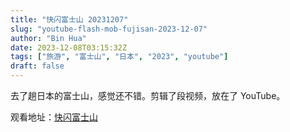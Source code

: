 ```yaml
---
title: "快闪富士山 20231207"
slug: "youtube-flash-mob-fujisan-2023-12-07"
author: "Bin Hua"
date: 2023-12-08T03:15:32Z
tags: ["旅游", "富士山", "日本", "2023", "youtube"]
draft: false
---
```


去了趟日本的富士山，感觉还不错。剪辑了段视频，放在了 YouTube。

观看地址：[快闪富士山](https://www.youtube.com/watch?v=gj5-gh2x3PE)